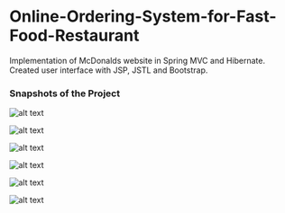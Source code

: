 # Online-Ordering-System-for-Fast-Food-Restaurant
Implementation of McDonalds website in Spring MVC and Hibernate.
Created user interface with JSP, JSTL and Bootstrap. 

### Snapshots of the Project 

![alt text](https://github.com/snehalmundhe10/Online-Ordering-System-for-Fast-Food-Restaurant/blob/master/images/home.PNG "home")



![alt text](https://github.com/snehalmundhe10/Online-Ordering-System-for-Fast-Food-Restaurant/blob/master/images/adminlogin.PNG "adminlogin")



![alt text](https://github.com/snehalmundhe10/Online-Ordering-System-for-Fast-Food-Restaurant/blob/master/images/admin.PNG "admin")



![alt text](https://github.com/snehalmundhe10/Online-Ordering-System-for-Fast-Food-Restaurant/blob/master/images/inventory.PNG "inventory")



![alt text](https://github.com/snehalmundhe10/Online-Ordering-System-for-Fast-Food-Restaurant/blob/master/images/add.PNG "add")



![alt text](https://github.com/snehalmundhe10/Online-Ordering-System-for-Fast-Food-Restaurant/blob/master/images/loginpageValid.PNG "loginInvalid")
